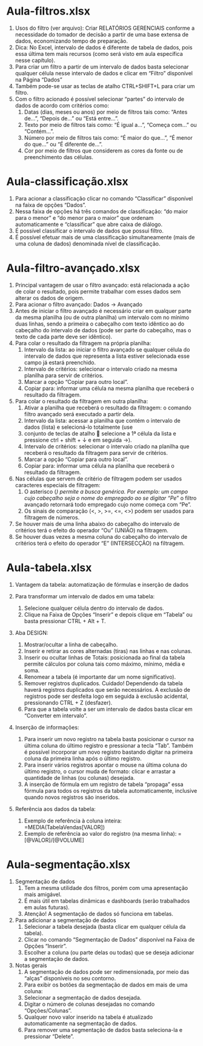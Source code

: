 # Aula-filtros.xlsx

1. Usos do filtro (ver arquivo): Criar RELATÓRIOS GERENCIAIS conforme a necessidade do tomador de decisão
a partir de uma base extensa de dados, economizando tempo de preparação.
2. Dica: No Excel, intervalo de dados é diferente de tabela de dados, pois essa última tem mais recursos (como será visto em aula específica nesse capítulo).
3. Para criar um filtro a partir de um intervalo de dados basta selecionar qualquer célula nesse intervalo de dados e clicar em “Filtro” disponível na Página “Dados”
4. Também pode-se usar as teclas de atalho CTRL+SHIFT+L para criar um filtro.
5. Com o filtro acionado é possível selecionar “partes” do intervalo de dados de acordo com critérios como:
    1. Datas (dias, meses ou anos) por meio de filtros tais como: “Antes de...”, “Depois de...” ou “Está entre...”.
    2. Texto por meio de filtros tais como: “É igual a...”, “Começa com...” ou “Contém...”.
    3. Número por meio de filtros tais como: “É maior do que...”, “É menor do que...” ou “É diferente de...”.
    4. Cor por meio de filtros que considerem as cores da fonte ou de preenchimento das células.

# Aula-classificação.xlsx

1. Para acionar a classificação clicar no comando “Classificar” disponível na faixa de opções “Dados”.
2. Nessa faixa de opções há três comandos de classificação: “do maior para o menor” e “do menor para o maior” que ordenam automaticamente e “classificar” que abre caixa de diálogo.
3. É possível classificar o intervalo de dados que possui filtro.
4. É possível efetuar mais de uma classificação simultaneamente (mais de uma coluna de dados) denominada nível de classificação.

# Aula-filtro-avançado.xlsx

1. Principal vantagem de usar o filtro avançado: está relacionada a ação de colar o resultado, pois permite trabalhar com esses dados sem alterar os dados de origem.
2. Para acionar o filtro avançado: Dados -> Avançado
3. Antes de iniciar o filtro avançado é necessário criar em qualquer parte da mesma planilha (ou de outra planilha) um intervalo com no mínimo duas linhas, sendo a primeira o cabeçalho com texto idêntico ao do cabeçalho do intervalo de dados (pode ser parte do cabeçalho, mas o texto de cada parte deve ser idêntico).
4. Para colar o resultado da filtragem na própria planilha:
    1. Intervalo da lista: ao iniciar o filtro avançado se qualquer célula do intervalo de dados que representa a lista estiver selecionada esse campo já estará preenchido.
    2. Intervalo de critérios: selecionar o intervalo criado na mesma planilha para servir de critérios.
    3. Marcar a opção “Copiar para outro local”.
    4. Copiar para: informar uma célula na mesma planilha que receberá o resultado da filtragem.
5. Para colar o resultado da filtragem em outra planilha:
    1. Ativar a planilha que receberá o resultado da filtragem: o comando filtro avançado será executado a partir dela.
    2. Intervalo da lista: acessar a planilha que contém o intervalo de dados (lista) e selecioná-lo totalmente (use
    3. conjunto de teclas de atalho  selecione a 1ª célula da lista e pressione ctrl + shift + ↓ e em seguida →).
    4. Intervalo de critérios: selecionar o intervalo criado na planilha que receberá o resultado da filtragem para servir de critérios.
    5. Marcar a opção “Copiar para outro local”.
    6. Copiar para: informar uma célula na planilha que receberá o resultado da filtragem.
6. Nas células que servem de critério de filtragem podem ser usados caracteres especiais de filtragem:
    1. O asterisco (*) permite a busca genérica. Por exemplo: um campo cujo cabeçalho seja o nome do
empregado ao se digitar “Pe*” o filtro avançado retornará todo empregado cujo nome começa com “Pe”.
    2. Os sinais de comparação (<, >, >=, <=, <>) podem ser usados para filtragem de números.
7. Se houver mais de uma linha abaixo do cabeçalho do intervalo de critérios terá o efeito do operador “Ou” (UNIÃO) na filtragem.
8.  Se houver duas vezes a mesma coluna do cabeçalho do intervalo de critérios terá o efeito do operador “E” (INTERSECÇÃO) na filtragem.

# Aula-tabela.xlsx

1. Vantagem da tabela: automatização de fórmulas e inserção de dados
2. Para transformar um intervalo de dados em uma tabela:
    1. Selecione qualquer célula dentro do intervalo de dados.
    2. Clique na Faixa de Opções “Inserir” e depois clique em “Tabela” ou basta pressionar CTRL + Alt + T.
3. Aba DESIGN:
    1. Mostrar/ocultar a linha de cabeçalho.
    2. Inserir e retirar as cores alternadas (tiras) nas linhas e nas colunas.
    3. Inserir ou ocultar linhas de Totais: posicionada ao final da tabela permite cálculos por coluna tais como máximo, mínimo, média e soma.
    4. Renomear a tabela (é importante dar um nome significativo).
    5. Remover registros duplicados. Cuidado! Dependendo da tabela haverá registros duplicados que serão
necessários. A exclusão de registros pode ser desfeita logo em seguida à exclusão acidental, pressionando
CTRL + Z (desfazer).
   6. Para que a tabela volte a ser um intervalo de dados basta clicar em “Converter em intervalo”.

4. Inserção de informações:
    1. Para inserir um novo registro na tabela basta posicionar o cursor na última coluna do último registro e pressionar a tecla “Tab”. Também é possível incorporar um novo registro bastando digitar na primeira coluna da primeira linha após o último registro.
    2. Para inserir vários registros apontar o mouse na última coluna do último registro, o cursor muda de formato: clicar e arrastar a quantidade de linhas (ou colunas) desejada.
    3. A inserção de fórmula em um registro de tabela “propaga” essa fórmula para todos os registros da tabela automaticamente, inclusive quando novos registros são inseridos.
5. Referência aos dados da tabela:
    1. Exemplo de referência à coluna inteira: =MEDIA(TabelaVendas[VALOR])
    2. Exemplo de referência ao valor do registro (na mesma linha): =[@VALOR]/[@VOLUME]

# Aula-segmentação.xlsx

1. Segmentação de dados
    1. Tem a mesma utilidade dos filtros, porém com uma apresentação mais amigável.
    2. É mais útil em tabelas dinâmicas e dashboards (serão trabalhados em aulas futuras).
    3. Atenção! A segmentação de dados só funciona em tabelas.
2. Para adicionar a segmentação de dados
    1. Selecionar a tabela desejada (basta clicar em qualquer célula da tabela).
    2. Clicar no comando “Segmentação de Dados” disponível na Faixa de Opções “Inserir”.
    3. Escolher a coluna (ou parte delas ou todas) que se deseja adicionar a segmentação de dados.
3. Notas gerais
    1. A segmentação de dados pode ser redimensionada, por meio das “alças” disponíveis no seu contorno.
    2. Para exibir os botões da segmentação de dados em mais de uma coluna:
    3. Selecionar a segmentação de dados desejada.
    4. Digitar o número de colunas desejadas no comando “Opções/Colunas”.
    5. Qualquer novo valor inserido na tabela é atualizado automaticamente na segmentação de dados.
    6. Para remover uma segmentação de dados basta seleciona-la e pressionar “Delete”.